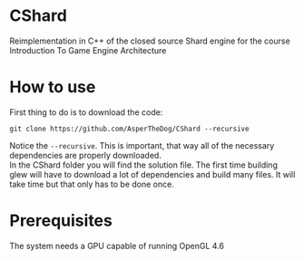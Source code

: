 # CShard
Reimplementation in C++ of the closed source Shard engine for the course Introduction To Game Engine Architecture

# How to use

First thing to do is to download the code:
```
git clone https://github.com/AsperTheDog/CShard --recursive
```
Notice the `--recursive`. This is important, that way all of the necessary dependencies are properly downloaded.  
In the CShard folder you will find the solution file. The first time building glew will have to download a lot of dependencies and build many files. It will take time but that only has to be done once.

# Prerequisites

The system needs a GPU capable of running OpenGL 4.6
